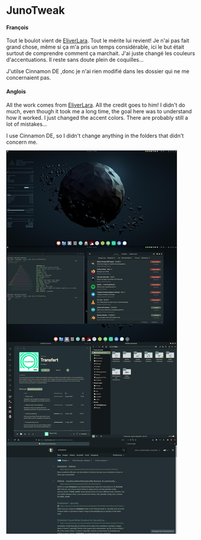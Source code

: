 # JunoTweak

#### François

Tout le boulot vient de [EliverLara](https://github.com/EliverLara). Tout le mérite lui revient!
Je n'ai pas fait grand chose, même si ça m'a pris un temps considérable, ici le but était surtout de comprendre comment ça marchait.
J'ai juste changé les couleurs d'accentuations.
Il reste sans doute plein de coquilles...

J'utilse Cinnamon DE ,donc je n'ai rien modifié dans les dossier qui ne me concernaient pas.

#### Anglois

All the work comes from [EliverLara](https://github.com/EliverLara). All the credit goes to him!
I didn't do much, even though it took me a long time, the goal here was to understand how it worked.
I just changed the accent colors.
There are probably still a lot of mistakes...

I use Cinnamon DE, so I didn't change anything in the folders that didn't concern me.

![JunoTweak](https://raw.githubusercontent.com/ouaisbahouais/JunoTweak/main/nixporn%20junotweak.png)
